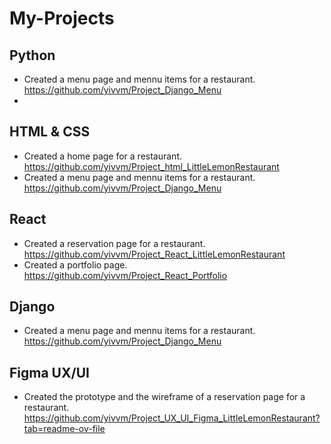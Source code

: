 # My-Projects
## Python
- Created a menu page and mennu items for a restaurant. https://github.com/yivvm/Project_Django_Menu
- 
## HTML & CSS
- Created a home page for a restaurant. https://github.com/yivvm/Project_html_LittleLemonRestaurant
- Created a menu page and mennu items for a restaurant. https://github.com/yivvm/Project_Django_Menu
## React
- Created a reservation page for a restaurant. https://github.com/yivvm/Project_React_LittleLemonRestaurant
- Created a portfolio page. https://github.com/yivvm/Project_React_Portfolio
## Django
- Created a menu page and mennu items for a restaurant. https://github.com/yivvm/Project_Django_Menu
## Figma UX/UI
- Created the prototype and the wireframe of a reservation page for a restaurant. https://github.com/yivvm/Project_UX_UI_Figma_LittleLemonRestaurant?tab=readme-ov-file
